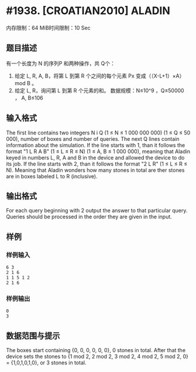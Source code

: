 # #1938. [CROATIAN2010] ALADIN

内存限制：64 MiB时间限制：10 Sec

## 题目描述

有一个长度为 N 的序列P 和两种操作，共 Q个： 
1.  给定 L, R, A, B，将第 L 到第 R 个之间的每个元素 Px 变成（（X-L+1）×A）mod B  。  
2.  给定 L, R，询问第 L 到第 R 个元素的和。 
数据规模：N≤10^9  ，Q≤50000  ，  A, B≤106
 

## 输入格式

The first line contains two integers N i Q (1 ≤ N ≤ 1 000 000 000) (1 ≤ Q ≤ 50 
000), number of boxes and number of queries.
The next Q lines contain information about the simulation.
If the line starts with 1, than it follows the format "1 L R A B" (1 ≤ L ≤ R ≤ N) (1 
≤ A, B ≤ 1 000 000), meaning that Aladin keyed in numbers L, R, A and B in the 
device and allowed the device to do its job.
If the line starts with 2, than it follows the format "2 L R" (1 ≤ L ≤ R ≤ N). 
Meaning that Aladin wonders how many stones in total are ther stones are in 
boxes labeled L to R (inclusive).

## 输出格式

For each query beginning with 2 output the answer to that particular query. 
Queries should be processed in the order they are given in the input.

## 样例

### 样例输入

    
    6 3
    2 1 6
    1 1 5 1 2
    2 1 6
    
    

### 样例输出

    
    0
    3
    

## 数据范围与提示

The boxes start containing {0, 0, 0, 0, 0, 0}, 0 stones in total. 
After that the device sets the stones to {1 mod 2, 2 mod 2, 3 mod 2, 4 mod 2, 
5 mod 2, 0} = {1,0,1,0,1,0}, or 3 stones in total.
